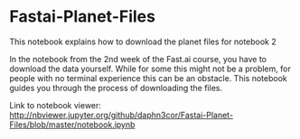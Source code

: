 # Fastai-Planet-Files
This notebook explains how to download the planet files for notebook 2 

In the notebook from the 2nd week of the Fast.ai course, you have to download the data yourself.
While for some this might not be a problem, for people with no terminal experience this can be an obstacle.
This notebook guides you through the process of downloading the files.

Link to notebook viewer: http://nbviewer.jupyter.org/github/daphn3cor/Fastai-Planet-Files/blob/master/notebook.ipynb 
